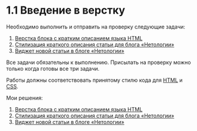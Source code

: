 # 1.1 Введение в верстку

Необходимо выполнить и отправить на проверку следующие задачи:

1. [Верстка блока с кратким описанием языка HTML](./layout/)
2. [Стилизация краткого описания статьи для блога «Нетологии»](./article-description/)
3. [Виджет новой статьи в блоге «Нетологии»](./widget/)

Все задачи обязательны к выполнению. Присылать на проверку можно только когда готовы все три задачи.

Работы должны соответствовать принятому стилю кода для [HTML](https://github.com/netology-code/codestyle/tree/master/html) и [CSS](https://github.com/netology-code/codestyle/tree/master/css).

Мои решения:
1. [Верстка блока с кратким описанием языка HTML](https://codepen.io/Inna949Festchuk/pen/PoVMpvG)
2. [Стилизация краткого описания статьи для блога «Нетологии»](https://codepen.io/Inna949Festchuk/pen/gOqVWaL)
3. [Виджет новой статьи в блоге «Нетологии»](https://codepen.io/Inna949Festchuk/pen/QWYevMr)
